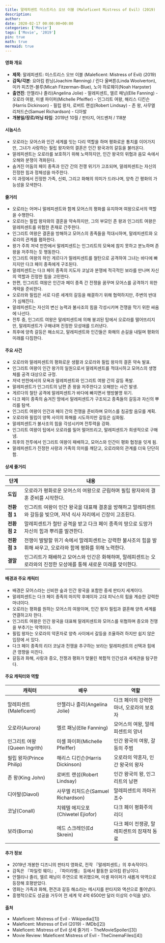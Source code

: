 ```yaml
---
title: 말레피센트 미스트리스 오브 이블 (Maleficent Mistress of Evil) (2019)
description: 
author: 
date: 2020-02-17 00:00:00+00:00
categories: ['Movie']
tags: ['Movie', '2019']
pin: true
math: true
mermaid: true
---
```

#### 영화 개요

- **제목**: 말레피센트: 미스트리스 오브 이블 (Maleficent: Mistress of Evil) (2019)  
- **감독/각본**: 요아킴 뢴닝(Joachim Rønning) / 린다 울버튼(Linda Woolverton), 미카 피츠먼-블루(Micah Fitzerman-Blue), 노아 하로웨이(Noah Harpster)  
- **출연진**: 안젤리나 졸리(Angelina Jolie) - 말레피센트, 엘르 패닝(Elle Fanning) - 오로라 여왕, 미셸 파이퍼(Michelle Pfeiffer) - 인그리트 여왕, 해리스 디킨슨(Harris Dickinson) - 필립 왕자, 로버트 랜섬(Robert Lindsay) - 존 왕, 사무엘 리처드슨(Samuel Richardson) - 디아발  
- **개봉일/장르/러닝 타임**: 2019년 10월 / 판타지, 어드벤처 / 118분  

#### 시놉시스

- 오로라는 모어스와 인간 세계를 잇는 다리 역할을 하며 평화로운 통치를 이어가지만, 그녀가 사랑하는 필립 왕자와의 결혼은 인간 왕국과의 갈등을 불러온다.  
- 말레피센트는 오로라를 보호하기 위해 노력하지만, 인간 왕국의 위협과 음모 속에서 오해와 분쟁이 격화된다.  
- 숨겨진 어둠의 페이 종족과 인간 간의 전쟁 위기가 고조되며, 말레피센트는 자신의 진정한 힘과 정체성을 마주한다.  
- 이 과정에서 진정한 가족, 신뢰, 그리고 화해의 의미가 드러나며, 양측 간 평화의 가능성을 모색한다.  

#### 줄거리

- 오로라는 어머니 말레피센트와 함께 모어스의 평화를 유지하며 여왕으로서의 역할을 수행한다.  
- 오로라는 필립 왕자와의 결혼을 약속하지만, 그의 부모인 존 왕과 인그리트 여왕은 말레피센트를 위험한 존재로 간주한다.  
- 인그리트 여왕은 결혼을 방해하고 모어스의 종족들을 적대시하며, 말레피센트와 오로라의 관계를 폄하한다.  
- 왕가 주최 저녁 만찬에서 말레피센트는 인그리트의 모욕에 참지 못하고 분노하며 존 왕을 저주하는 듯 행동한다.  
- 인그리트 여왕의 하인 게르다가 말레피센트를 철탄으로 공격하여 그녀는 바다에 빠지지만 다크 페이 종족에게 구조된다.  
- 말레피센트는 다크 페이 종족의 지도자 코날과 분쟁에 적극적인 보라를 만나며 자신의 역할과 진정한 힘을 고민한다.  
- 한편, 인그리트 여왕은 인간과 페이 종족 간 전쟁을 꿈꾸며 모어스를 공격하기 위한 계략을 준비한다.  
- 오로라와 필립은 서로 다른 세계의 갈등을 해결하기 위해 협력하지만, 주변의 반대가 심해진다.  
- 말레피센트는 자신의 변신 능력과 불사조의 힘을 각성시키며 전쟁을 막기 위한 싸움에 나선다.  
- 전투 중, 인그리트 여왕은 말레피센트에 의해 붕괴된 탑에서 오로라를 떨어뜨리지만, 말레피센트가 구해내며 진정한 모성애를 드러낸다.  
- 최후에 양측 갈등은 해소되고, 말레피센트와 인간들은 화해의 손길을 내밀며 평화의 미래를 다짐한다.  

#### 주요 사건

- 오로라와 말레피센트의 평화로운 생활과 오로라와 필립 왕자의 결혼 약속 발표.  
- 인그리트 여왕이 인간 왕가의 일원으로서 말레피센트를 적대시하고 모어스의 생명체를 공격 대상으로 규정.  
- 저녁 만찬에서의 모욕과 말레피센트와 인그리트 여왕 간의 갈등 폭발.  
- 말레피센트가 인그리트의 남편 존 왕을 저주한다고 오해받는 사건 발생.  
- 게르다의 철탄 공격에 말레피센트가 바다에 빠지면서 행방불명 위기.  
- 다크 페이 종족의 숨겨진 땅에서 말레피센트가 구조되고 종족들의 갈등과 자신의 뿌리를 탐색.  
- 인그리트 여왕이 인간과 페이 간의 전쟁을 준비하며 모어스를 침공할 음모를 계획.  
- 오로라와 필립이 양쪽 사이의 화해를 시도하지만 갈등은 심화됨.  
- 말레피센트가 불사조의 힘을 각성시키며 전투력을 강화.  
- 인그리트 여왕이 탑에서 오로라를 밀어 떨어뜨리고, 말레피센트가 희생적으로 구해냄.  
- 최후의 전투에서 인그리트 여왕이 패배하고, 모어스와 인간이 평화 협정을 잇게 됨.  
- 말레피센트가 진정한 사랑과 가족의 의미를 깨닫고, 오로라와의 관계를 더욱 단단히 함.  

#### 상세 줄거리

| **단계**  | **내용**                                                                                     |
|-----------|---------------------------------------------------------------------------------------------|
| **도입**  | 오로라가 평화로운 모어스의 여왕으로 군림하며 필립 왕자와의 결혼 준비를 시작한다.                                         |
| **전환점 1** | 인그리트 여왕이 인간 왕국을 대표해 결혼을 방해하고 말레피센트와 갈등을 빚으며, 저녁 식사 자리에서 긴장이 고조된다.                    |
| **전환점 2** | 말레피센트가 철탄 공격을 받고 다크 페이 종족의 땅으로 도망가 자신의 힘과 뿌리를 발견한다.                                      |
| **전환점 3** | 전쟁이 발발할 위기 속에서 말레피센트는 강력한 불사조의 힘을 발휘해 싸우고, 오로라와 함께 평화를 위해 노력한다.                         |
| **결말**  | 인그리트가 패배하고 모어스와 인간은 화해하며, 말레피센트는 오로라와의 진정한 모성애를 통해 새로운 미래를 맞이한다.                         |

#### 배경과 주요 캐릭터

- 배경은 모어스라는 신비한 숲과 인간 왕국을 포함한 중세 판타지 세계이다.  
- 말레피센트는 다크 페이 종족의 마지막 후예이자 고대 피닉스의 힘을 계승한 강력한 마녀이다.  
- 오로라는 평화를 원하는 모어스의 여왕이며, 인간 왕자 필립과 결혼해 양측 세계를 연결하고자 한다.  
- 인그리트 여왕은 인간 왕국을 대표해 말레피센트와 모어스를 위협하며 증오와 전쟁을 부추기는 악역이다.  
- 필립 왕자는 오로라의 약혼자로 양측 사이에서 갈등을 조율하려 하지만 쉽지 않은 입장에 서 있다.  
- 다크 페이 종족의 리더 코날과 전쟁을 추구하는 보라는 말레피센트의 선택과 힘에 큰 영향을 미친다.  
- 갈등과 화해, 사랑과 증오, 전쟁과 평화가 맞물린 복합적 인간성과 세계관을 탐구한다.  

#### 주요 캐릭터와 역할

| **캐릭터**      | **배우**             | **역할**                         |
|-----------------|----------------------|--------------------------------|
| 말레피센트(Maleficent) | 안젤리나 졸리(Angelina Jolie) | 다크 페이의 강력한 마녀, 오로라의 보호자    |
| 오로라(Aurora)      | 엘르 패닝(Elle Fanning)       | 모어스의 여왕, 말레피센트의 양녀            |
| 인그리트 여왕(Queen Ingrith) | 미셸 파이퍼(Michelle Pfeiffer)   | 인간 왕국의 여왕, 갈등의 주범                 |
| 필립 왕자(Prince Philip) | 해리스 디킨슨(Harris Dickinson) | 오로라의 약혼자, 인간 왕국의 왕자             |
| 존 왕(King John)      | 로버트 랜섬(Robert Lindsay)    | 인간 왕국의 왕, 인그리트의 남편              |
| 디아발(Diavol)         | 사무엘 리처드슨(Samuel Richardson) | 말레피센트의 까마귀 조수                     |
| 코날(Conall)          | 치웨텔 에지오포(Chiwetel Ejiofor) | 다크 페이 평화주의 리더                      |
| 보라(Borra)           | 에드 스크레인(Ed Skrein)       | 다크 페이 전쟁광, 말레피센트의 잠재적 동료    |

#### 추가 정보

- 2019년 개봉한 디즈니의 판타지 영화로, 전작 『말레피센트』의 후속작이다.  
- 감독은 『파일럿 웨이』, 『파이라벨』 등에서 활동한 요아킴 뢴닝이다.  
- 안젤리나 졸리, 엘르 패닝이 주연으로 복귀했으며, 미셸 파이퍼가 새롭게 악역으로 등장해 호평받았다.  
- 영화는 가족과 화해, 편견과 갈등 해소라는 메시지를 판타지와 액션으로 풀어냈다.  
- 흥행적으로도 성공을 거두어 전 세계 약 4억 6500만 달러 이상의 수익을 냈다.  

#### 출처

- Maleficent: Mistress of Evil - Wikipedia([1])  
- Maleficent: Mistress of Evil (2019) - IMDb([2])  
- Maleficent: Mistress of Evil 상세 줄거리 - TheMovieSpoiler([3])  
- Movie Review: Maleficent Mistress of Evil - TheCinemaFiles([4])
